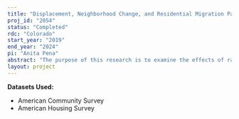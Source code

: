 ```yaml
---
title: "Displacement, Neighborhood Change, and Residential Migration Patterns:  Causes and Consequences"
proj_id: "2054"
status: "Completed"
rdc: "Colorado"
start_year: "2019"
end_year: "2024"
pi: "Anita Pena"
abstract: "The purpose of this research is to examine the effects of race/ethnicity, household characteristics and environment, and census tract, county, and state-level social and economic characteristics on voluntary and involuntary migration. The project will also produce estimates of the total U.S. population, stratified by race and ethnicity, that migrates over various distances and provide an analysis of the factors influencing this migration. In attempting to explain the rise of intrastate migration and reduced rate of interstate migration, researchers have highlighted the importance of both economic and non-economic factors. However, many of these factors are theorized to operate at more localized geographical levels than are available in public data. This has led to a dearth of research capable of examining the relative importance of economic and social factors on internal migration among major racial and ethnic groups. To analyze the neighborhood-level dynamics that theoretically drive differences in migration patterns, researchers must be able to identify the neighborhood of residence of individuals and households, as well as the aggregate characteristics of these places. Restricted Census data will be used to examine both inter- and instar-state migration dynamics at an appropriate unit of analysis."
layout: project
---
```


**Datasets Used:**

  - American Community Survey 
  - American Housing Survey 

